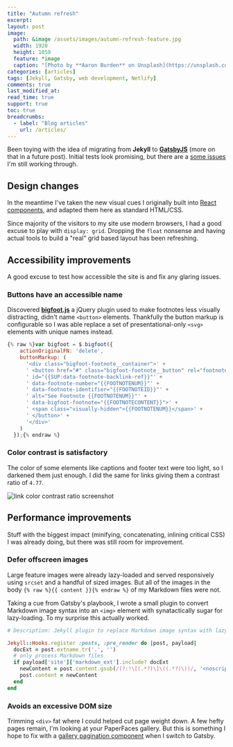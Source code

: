 ```yaml
---
title: "Autumn refresh"
excerpt:
layout: post
image:
  path: &image /assets/images/autumn-refresh-feature.jpg
  width: 1920
  height: 1059
  feature: *image
  caption: "[Photo by **Aaron Burden** on Unsplash](https://unsplash.com/photos/Ndc6FS9v_hw?utm_source=unsplash&utm_medium=referral&utm_content=creditCopyText)"
categories: [articles]
tags: [Jekyll, Gatsby, web development, Netlify]
comments: true
last_modified_at:
read_time: true
support: true
toc: true
breadcrumbs:
  - label: "Blog articles"
    url: /articles/
---
```


Been toying with the idea of migrating from **Jekyll** to [**GatsbyJS**](https://www.gatsbyjs.org/) (more on that in a future post). Initial tests look promising, but there are a [some issues](https://github.com/mmistakes/gatsby-test/issues/1) I'm still working through.

## Design changes

In the meantime I've taken the new visual cues I originally built into [React components](https://reactjs.org/docs/react-component.html), and adapted them here as standard HTML/CSS.

Since majority of the visitors to my site use modern browsers, I had a good excuse to play with `display: grid`. Dropping the `float` nonsense and having actual tools to build a "real" grid based layout has been refreshing.

## Accessibility improvements

A good excuse to test how accessible the site is and fix any glaring issues.

### Buttons have an accessible name

Discovered [**bigfoot.js**](http://bigfootjs.com/) a jQuery plugin used to make footnotes less visually distracting, didn't name `<button>` elements. Thankfully the button markup is configurable so I was able replace a set of presentational-only `<svg>` elements with unique names instead.

```javascript
{% raw %}var bigfoot = $.bigfoot({
    actionOriginalFN: 'delete',
    buttonMarkup: (
      '<div class="bigfoot-footnote__container">' +
      ' <button href="#" class="bigfoot-footnote__button" rel="footnote"' +
      ' id="{{SUP:data-footnote-backlink-ref}}"' +
      ' data-footnote-number="{{FOOTNOTENUM}}"' +
      ' data-footnote-identifier="{{FOOTNOTEID}}"' +
      ' alt="See Footnote {{FOOTNOTENUM}}"' +
      ' data-bigfoot-footnote="{{FOOTNOTECONTENT}}">' +
      ' <span class="visually-hidden">{{FOOTNOTENUM}}</span>' +
      ' </button>' +
      '</div>'
    )
  });{% endraw %}
```

### Color contrast is satisfactory

The color of some elements like captions and footer text were too light, so I darkened them just enough. I did the same for links giving them a contrast ratio of `4.77`.

![link color contrast ratio screenshot](/assets/images/mm-link-color-contrast-raio.png)

## Performance improvements

Stuff with the biggest impact (minifying, concatenating, inlining critical CSS) I was already doing, but there was still room for improvement.

### Defer offscreen images

Large feature images were already lazy-loaded and served responsively using `srcset` and a handful of sized images. But all of the images in the body `{% raw %}{{ content }}{% endraw %}` of my Markdown files were not.

Taking a cue from Gatsby's playbook, I wrote a small plugin to convert Markdown image syntax into an `<img>` element with synatactically sugar for lazy-loading. To my surprise this actually worked.

```ruby
# Description: Jekyll plugin to replace Markdown image syntax with lazy-load HTML markup

Jekyll::Hooks.register :posts, :pre_render do |post, payload|
  docExt = post.extname.tr('.', '')
  # only process Markdown files
  if payload['site']['markdown_ext'].include? docExt
    newContent = post.content.gsub(/(?:!\[(.*?)\]\((.*?)\))/, '<noscript><img src="\2"></noscript><img src="data:image/gif;base64,R0lGODlhAQABAAAAACH5BAEKAAEALAAAAAABAAEAAAICTAEAOw==" data-src="\2" alt="\1" class="lazyload fade-in">')
    post.content = newContent
  end
end
```

### Avoids an excessive DOM size

Trimming `<div>` fat where I could helped cut page weight down. A few hefty pages remain, I'm looking at your PaperFaces gallery. But this is something I hope to fix with a [gallery pagination component](https://awesome-lewin-0d1356.netlify.com/grid-example/) when I switch to Gatsby.
